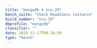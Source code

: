 ```yaml
---
title: "mongodb 4 nco-29"
bench_suite: "Check Readiness instance"
build_number: "nco-29"
dbprofile: "mongodb"
classifier: ""
date: 2019-12-17T08:10:59
type: "bench"
---
```

